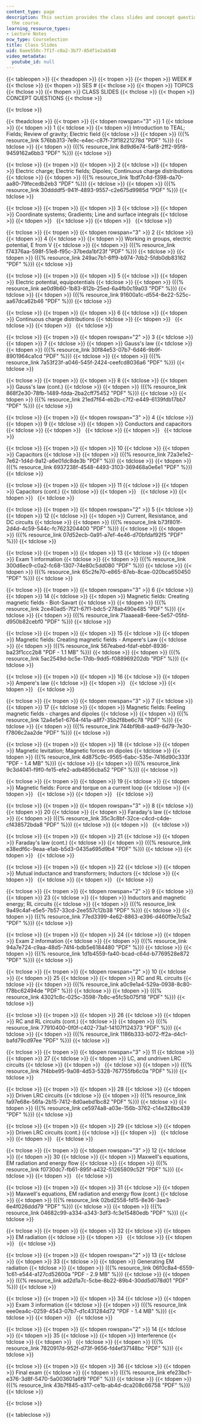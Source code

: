 ```yaml
---
content_type: page
description: This section provides the class slides and concept questions used for
  the course.
learning_resource_types:
- Lecture Notes
ocw_type: CourseSection
title: Class Slides
uid: 6aee550c-7f1f-c0a2-3b77-85df1e2ab540
video_metadata:
  youtube_id: null
---
```


{{< tableopen >}}
{{< theadopen >}}
{{< tropen >}}
{{< thopen >}}
WEEK #
{{< thclose >}}
{{< thopen >}}
SES #
{{< thclose >}}
{{< thopen >}}
TOPICS
{{< thclose >}}
{{< thopen >}}
CLASS SLIDES
{{< thclose >}}
{{< thopen >}}
CONCEPT QUESTIONS
{{< thclose >}}

{{< trclose >}}

{{< theadclose >}}
{{< tropen >}}
{{< tdopen rowspan="3" >}}
1
{{< tdclose >}}
{{< tdopen >}}
1
{{< tdclose >}}
{{< tdopen >}}
Introduction to TEAL; Fields; Review of gravity; Electric field
{{< tdclose >}}
{{< tdopen >}}
({{% resource_link 576bb313-7e9c-e4ec-c87f-73f18221278d "PDF" %}})
{{< tdclose >}}
{{< tdopen >}}
({{% resource_link 8d9d6e74-5af8-2ff2-95f8-9459162a6bb3 "PDF" %}})
{{< tdclose >}}

{{< trclose >}}
{{< tropen >}}
{{< tdopen >}}
2
{{< tdclose >}}
{{< tdopen >}}
Electric charge; Electric fields; Dipoles; Continuous charge distributions
{{< tdclose >}}
{{< tdopen >}}
({{% resource_link 1bdf7c4d-f398-da70-aa80-79fecedb2eb3 "PDF" %}})
{{< tdclose >}}
{{< tdopen >}}
({{% resource_link 30ddddf5-941f-4893-9557-c2e675d9985d "PDF" %}})
{{< tdclose >}}

{{< trclose >}}
{{< tropen >}}
{{< tdopen >}}
3
{{< tdclose >}}
{{< tdopen >}}
Coordinate systems; Gradients; Line and surface integrals
{{< tdclose >}}
{{< tdopen >}}
 
{{< tdclose >}}
{{< tdopen >}}
 
{{< tdclose >}}

{{< trclose >}}
{{< tropen >}}
{{< tdopen rowspan="3" >}}
2
{{< tdclose >}}
{{< tdopen >}}
4
{{< tdclose >}}
{{< tdopen >}}
Working in groups, electric potential, E from V
{{< tdclose >}}
{{< tdopen >}}
({{% resource_link f74376aa-598f-51e8-f95c-37beda1bf23f "PDF" %}})
{{< tdclose >}}
{{< tdopen >}}
({{% resource_link 249ac7b1-6ff9-b974-7db2-5fdb0db83162 "PDF" %}})
{{< tdclose >}}

{{< trclose >}}
{{< tropen >}}
{{< tdopen >}}
5
{{< tdclose >}}
{{< tdopen >}}
Electric potential, equipotentials
{{< tdclose >}}
{{< tdopen >}}
({{% resource_link ae0d9b60-1b83-812b-25ed-6a4fb0c19a03 "PDF" %}})
{{< tdclose >}}
{{< tdopen >}}
({{% resource_link 91600a1c-d554-8e22-525c-aa67dca62b46 "PDF" %}})
{{< tdclose >}}

{{< trclose >}}
{{< tropen >}}
{{< tdopen >}}
6
{{< tdclose >}}
{{< tdopen >}}
Continuous charge distributions
{{< tdclose >}}
{{< tdopen >}}
 
{{< tdclose >}}
{{< tdopen >}}
 
{{< tdclose >}}

{{< trclose >}}
{{< tropen >}}
{{< tdopen rowspan="2" >}}
3
{{< tdclose >}}
{{< tdopen >}}
7
{{< tdclose >}}
{{< tdopen >}}
Gauss's law
{{< tdclose >}}
{{< tdopen >}}
({{% resource_link 30f84e53-07b7-6d46-9b9f-8901964ca1cd "PDF" %}})
{{< tdclose >}}
{{< tdopen >}}
({{% resource_link 7a53f23f-a046-545f-2424-ceefcd8036a6 "PDF" %}})
{{< tdclose >}}

{{< trclose >}}
{{< tropen >}}
{{< tdopen >}}
8
{{< tdclose >}}
{{< tdopen >}}
Gauss's law (cont.)
{{< tdclose >}}
{{< tdopen >}}
({{% resource_link 868f2e30-78fb-1489-fdda-2ba2cff75452 "PDF" %}})
{{< tdclose >}}
{{< tdopen >}}
({{% resource_link 21ed7f64-eb2b-c7f2-e449-6139fdb17bb7 "PDF" %}})
{{< tdclose >}}

{{< trclose >}}
{{< tropen >}}
{{< tdopen rowspan="3" >}}
4
{{< tdclose >}}
{{< tdopen >}}
9
{{< tdclose >}}
{{< tdopen >}}
Conductors and capacitors
{{< tdclose >}}
{{< tdopen >}}
 
{{< tdclose >}}
{{< tdopen >}}
 
{{< tdclose >}}

{{< trclose >}}
{{< tropen >}}
{{< tdopen >}}
10
{{< tdclose >}}
{{< tdopen >}}
Capacitors
{{< tdclose >}}
{{< tdopen >}}
({{% resource_link 72a3e1e2-7e62-1d4d-9a12-a6e01dc8de3b "PDF" %}})
{{< tdclose >}}
{{< tdopen >}}
({{% resource_link 6937238f-4548-4493-3103-369468a0e6e1 "PDF" %}})
{{< tdclose >}}

{{< trclose >}}
{{< tropen >}}
{{< tdopen >}}
11
{{< tdclose >}}
{{< tdopen >}}
Capacitors (cont.)
{{< tdclose >}}
{{< tdopen >}}
 
{{< tdclose >}}
{{< tdopen >}}
 
{{< tdclose >}}

{{< trclose >}}
{{< tropen >}}
{{< tdopen rowspan="2" >}}
5
{{< tdclose >}}
{{< tdopen >}}
12
{{< tdclose >}}
{{< tdopen >}}
Current, Resistance, and DC circuits
{{< tdclose >}}
{{< tdopen >}}
({{% resource_link b73f801f-2d4d-4c59-544c-fc7623204400 "PDF" %}})
{{< tdclose >}}
{{< tdopen >}}
({{% resource_link 07d52ecb-0a91-a7ef-4e46-d70bfdaf92f5 "PDF" %}})
{{< tdclose >}}

{{< trclose >}}
{{< tropen >}}
{{< tdopen >}}
13
{{< tdclose >}}
{{< tdopen >}}
Exam 1 information
{{< tdclose >}}
{{< tdopen >}}
({{% resource_link 300d6ec9-c0a2-fc68-1307-74e80c5dd080 "PDF" %}})
{{< tdclose >}}
{{< tdopen >}}
({{% resource_link 65c2fe70-e865-87eb-8cae-020bca650450 "PDF" %}})
{{< tdclose >}}

{{< trclose >}}
{{< tropen >}}
{{< tdopen rowspan="3" >}}
6
{{< tdclose >}}
{{< tdopen >}}
14
{{< tdclose >}}
{{< tdopen >}}
Magnetic fields: Creating magnetic fields - Biot-Savart
{{< tdclose >}}
{{< tdopen >}}
({{% resource_link 2ce40ad5-7f21-67f1-bdc5-278ab490e485 "PDF" %}})
{{< tdclose >}}
{{< tdopen >}}
({{% resource_link 71aaaea8-6eee-5e57-05fd-d950b82cebf0 "PDF" %}})
{{< tdclose >}}

{{< trclose >}}
{{< tropen >}}
{{< tdopen >}}
15
{{< tdclose >}}
{{< tdopen >}}
Magnetic fields: Creating magnetic fields - Ampere's Law
{{< tdclose >}}
{{< tdopen >}}
({{% resource_link 567eabed-fdaf-ebbf-8936-ba23f1ccc2b8 "PDF - 1.1 MB" %}})
{{< tdclose >}}
{{< tdopen >}}
({{% resource_link 5ac2549d-bc5e-17db-9dd5-f088969202db "PDF" %}})
{{< tdclose >}}

{{< trclose >}}
{{< tropen >}}
{{< tdopen >}}
16
{{< tdclose >}}
{{< tdopen >}}
Ampere's law
{{< tdclose >}}
{{< tdopen >}}
 
{{< tdclose >}}
{{< tdopen >}}
 
{{< tdclose >}}

{{< trclose >}}
{{< tropen >}}
{{< tdopen rowspan="3" >}}
7
{{< tdclose >}}
{{< tdopen >}}
17
{{< tdclose >}}
{{< tdopen >}}
Magnetic fields: Feeling magnetic fields - charges and dipoles
{{< tdclose >}}
{{< tdopen >}}
({{% resource_link 12a4e5e1-6764-f41a-a8f7-35b2f8be6c78 "PDF" %}})
{{< tdclose >}}
{{< tdopen >}}
({{% resource_link 744bf9b8-aa49-6d79-7e30-f7806c2aa2de "PDF" %}})
{{< tdclose >}}

{{< trclose >}}
{{< tropen >}}
{{< tdopen >}}
18
{{< tdclose >}}
{{< tdopen >}}
Magnetic levitation; Magnetic forces on dipoles
{{< tdclose >}}
{{< tdopen >}}
({{% resource_link 4d875c9c-9565-6abc-535e-7416d90c333f "PDF - 1.4 MB" %}})
{{< tdclose >}}
{{< tdopen >}}
({{% resource_link 9c3d4041-f9f0-fe15-efe2-adb4856cba52 "PDF" %}})
{{< tdclose >}}

{{< trclose >}}
{{< tropen >}}
{{< tdopen >}}
19
{{< tdclose >}}
{{< tdopen >}}
Magnetic fields: Force and torque on a current loop
{{< tdclose >}}
{{< tdopen >}}
 
{{< tdclose >}}
{{< tdopen >}}
 
{{< tdclose >}}

{{< trclose >}}
{{< tropen >}}
{{< tdopen rowspan="3" >}}
8
{{< tdclose >}}
{{< tdopen >}}
20
{{< tdclose >}}
{{< tdopen >}}
Faraday's law
{{< tdclose >}}
{{< tdopen >}}
({{% resource_link 35c3c8bf-32ce-c4cd-c4de-cf438572bda8 "PDF" %}})
{{< tdclose >}}
{{< tdopen >}}
 
{{< tdclose >}}

{{< trclose >}}
{{< tropen >}}
{{< tdopen >}}
21
{{< tdclose >}}
{{< tdopen >}}
Faraday's law (cont.)
{{< tdclose >}}
{{< tdopen >}}
({{% resource_link e38edf6c-9eaa-e1ab-b5d3-0435a695d9b4 "PDF" %}})
{{< tdclose >}}
{{< tdopen >}}
 
{{< tdclose >}}

{{< trclose >}}
{{< tropen >}}
{{< tdopen >}}
22
{{< tdclose >}}
{{< tdopen >}}
Mutual inductance and transformers; Inductors
{{< tdclose >}}
{{< tdopen >}}
 
{{< tdclose >}}
{{< tdopen >}}
 
{{< tdclose >}}

{{< trclose >}}
{{< tropen >}}
{{< tdopen rowspan="2" >}}
9
{{< tdclose >}}
{{< tdopen >}}
23
{{< tdclose >}}
{{< tdopen >}}
Inductors and magnetic energy; RL circuits
{{< tdclose >}}
{{< tdopen >}}
({{% resource_link 9a49c4af-e5e5-7b57-33cd-2ee557c12b38 "PDF" %}})
{{< tdclose >}}
{{< tdopen >}}
({{% resource_link 77ed3399-4e62-8863-e396-d460f9e7c5a2 "PDF" %}})
{{< tdclose >}}

{{< trclose >}}
{{< tropen >}}
{{< tdopen >}}
24
{{< tdclose >}}
{{< tdopen >}}
Exam 2 information
{{< tdclose >}}
{{< tdopen >}}
({{% resource_link 94a7e724-c9aa-48d5-74f4-bdb5e6184480 "PDF" %}})
{{< tdclose >}}
{{< tdopen >}}
({{% resource_link 1d1b4559-fa40-bcad-c64d-b7769528e872 "PDF" %}})
{{< tdclose >}}

{{< trclose >}}
{{< tropen >}}
{{< tdopen rowspan="2" >}}
10
{{< tdclose >}}
{{< tdopen >}}
25
{{< tdclose >}}
{{< tdopen >}}
RC and RL circuits
{{< tdclose >}}
{{< tdopen >}}
({{% resource_link a0c9e1a4-529a-0938-8c80-f78bc62494de "PDF" %}})
{{< tdclose >}}
{{< tdopen >}}
({{% resource_link 43021c8c-025c-3598-7b8c-e5fc5b075f18 "PDF" %}})
{{< tdclose >}}

{{< trclose >}}
{{< tropen >}}
{{< tdopen >}}
26
{{< tdclose >}}
{{< tdopen >}}
RC and RL circuits (cont.)
{{< tdclose >}}
{{< tdopen >}}
({{% resource_link 77910400-0f0f-c402-73a1-14107f124373 "PDF" %}})
{{< tdclose >}}
{{< tdopen >}}
({{% resource_link 1186b333-b072-ff2a-d4c1-bafd79cd97ee "PDF" %}})
{{< tdclose >}}

{{< trclose >}}
{{< tropen >}}
{{< tdopen rowspan="3" >}}
11
{{< tdclose >}}
{{< tdopen >}}
27
{{< tdclose >}}
{{< tdopen >}}
LC, and undriven LRC circuits
{{< tdclose >}}
{{< tdopen >}}
 
{{< tdclose >}}
{{< tdopen >}}
({{% resource_link 7f4bbe95-9a08-4d53-5328-767755fb6c0a "PDF" %}})
{{< tdclose >}}

{{< trclose >}}
{{< tropen >}}
{{< tdopen >}}
28
{{< tdclose >}}
{{< tdopen >}}
Driven LRC circuits
{{< tdclose >}}
{{< tdopen >}}
({{% resource_link fa97e68e-56fa-2b15-7412-8d0aebd1bc82 "PDF" %}})
{{< tdclose >}}
{{< tdopen >}}
({{% resource_link ce5974a8-a03e-156b-3762-c14e328bc439 "PDF" %}})
{{< tdclose >}}

{{< trclose >}}
{{< tropen >}}
{{< tdopen >}}
29
{{< tdclose >}}
{{< tdopen >}}
Driven LRC circuits (cont.)
{{< tdclose >}}
{{< tdopen >}}
 
{{< tdclose >}}
{{< tdopen >}}
 
{{< tdclose >}}

{{< trclose >}}
{{< tropen >}}
{{< tdopen rowspan="3" >}}
12
{{< tdclose >}}
{{< tdopen >}}
30
{{< tdclose >}}
{{< tdopen >}}
Maxwell's equations, EM radiation and energy flow
{{< tdclose >}}
{{< tdopen >}}
({{% resource_link f0730dc7-fb61-895f-a432-51265809c52f "PDF" %}})
{{< tdclose >}}
{{< tdopen >}}
 
{{< tdclose >}}

{{< trclose >}}
{{< tropen >}}
{{< tdopen >}}
31
{{< tdclose >}}
{{< tdopen >}}
Maxwell's equations, EM radiation and energy flow (cont.)
{{< tdclose >}}
{{< tdopen >}}
({{% resource_link 02bd2558-fd15-8e36-3ae3-6e4f026ddd79 "PDF" %}})
{{< tdclose >}}
{{< tdopen >}}
({{% resource_link 04682c99-a334-a343-3df3-fc3e15480edb "PDF" %}})
{{< tdclose >}}

{{< trclose >}}
{{< tropen >}}
{{< tdopen >}}
32
{{< tdclose >}}
{{< tdopen >}}
EM radiation
{{< tdclose >}}
{{< tdopen >}}
 
{{< tdclose >}}
{{< tdopen >}}
 
{{< tdclose >}}

{{< trclose >}}
{{< tropen >}}
{{< tdopen rowspan="2" >}}
13
{{< tdclose >}}
{{< tdopen >}}
33
{{< tdclose >}}
{{< tdopen >}}
Generating EM radiation
{{< tdclose >}}
{{< tdopen >}}
({{% resource_link 06f0c8a4-6559-1c61-e544-a127cd52600a "PDF - 2.9 MB" %}})
{{< tdclose >}}
{{< tdopen >}}
({{% resource_link ad2d1a7c-5cbe-8b22-89b4-30dd5d078d01 "PDF" %}})
{{< tdclose >}}

{{< trclose >}}
{{< tropen >}}
{{< tdopen >}}
34
{{< tdclose >}}
{{< tdopen >}}
Exam 3 information
{{< tdclose >}}
{{< tdopen >}}
({{% resource_link eee0ea4c-0259-4543-07b7-d1c431284d72 "PDF - 1.4 MB" %}})
{{< tdclose >}}
{{< tdopen >}}
 
{{< tdclose >}}

{{< trclose >}}
{{< tropen >}}
{{< tdopen rowspan="2" >}}
14
{{< tdclose >}}
{{< tdopen >}}
35
{{< tdclose >}}
{{< tdopen >}}
Interference
{{< tdclose >}}
{{< tdopen >}}
 
{{< tdclose >}}
{{< tdopen >}}
({{% resource_link 7820917d-952f-d73f-9656-fd4ef37148bc "PDF" %}})
{{< tdclose >}}

{{< trclose >}}
{{< tropen >}}
{{< tdopen >}}
36
{{< tdclose >}}
{{< tdopen >}}
Final exam
{{< tdclose >}}
{{< tdopen >}}
({{% resource_link efe23bc1-e376-3d8f-5470-5a003601a6f9 "PDF" %}})
{{< tdclose >}}
{{< tdopen >}}
({{% resource_link 43b7f845-a317-ce1b-ab4d-dca208c66758 "PDF" %}})
{{< tdclose >}}

{{< trclose >}}

{{< tableclose >}}